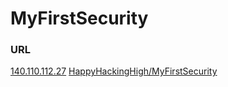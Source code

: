 # MyFirstSecurity
### URL
[140.110.112.27](http://140.110.112.27)
[HappyHackingHigh/MyFirstSecurity](https://github.com/HappyHackingHigh/MyFirstSecurity)
